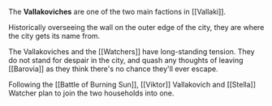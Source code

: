 The **Vallakoviches** are one of the two main factions in [[Vallaki]].

Historically overseeing the wall on the outer edge of the city, they are where the city gets its name from.

The Vallakoviches and the [[Watchers]] have long-standing tension.  They do not stand for despair in the city, and quash any thoughts of leaving [[Barovia]] as they think there's no chance they'll ever escape.

Following the [[Battle of Burning Sun]], [[Viktor]] Vallakovich and [[Stella]] Watcher plan to join the two households into one.